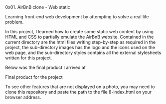 0x01. AirBnB clone - Web static

Learning front-end web development by attempting to solve a real life problem.



In this project, I learned how to create some static web content by using HTML and CSS to partially emulate the AirBnB website. Contained in the current directory are the html files writing step-by-step as required in the project, the sub-directory images has the logo and the icons used on the web page, and the sub-directory styles contains all the external stylesheets written for this project.



Below was the final product I arrived at



Final product for the project



To see other features that are not displayed on a photo, you may need to clone this repository and paste the path to the file 8-index.html on your browser address.
